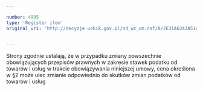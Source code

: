 ```yaml
---

number: 4995
type: 'Register item'
original_uri: 'http://decyzje.uokik.gov.pl/nd_wz_um.nsf/0/2E31A6342A51A621C1257B950039B745?OpenDocument'


---
```


Strony zgodnie ustalają, że w przypadku zmiany powszechnie obowiązujących przepisów prawnych w zakresie stawek podatku od towarów i usług w trakcie obowiązywania niniejszej umowy, cena określona w §2 może ulec zmianie odpowiednio do skutków zmian podatków od towarów i usług

